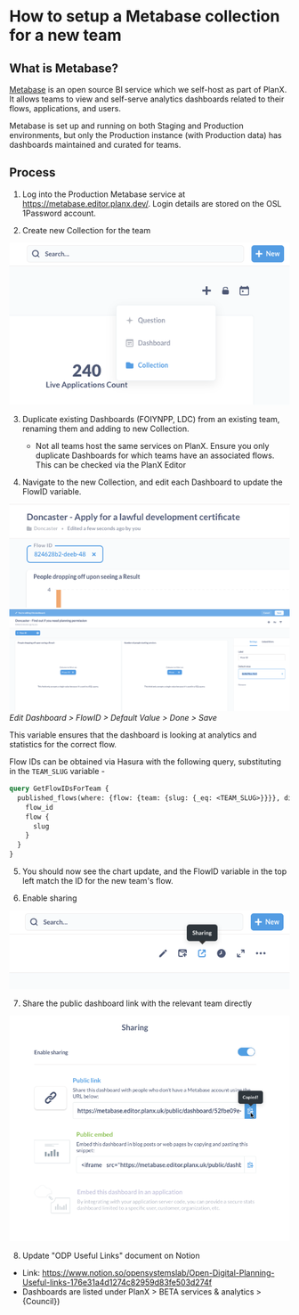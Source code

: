# How to setup a Metabase collection for a new team

## What is Metabase?
[Metabase](https://www.metabase.com/) is an open source BI service which we self-host as part of PlanX. It allows teams to view and self-serve analytics dashboards related to their flows, applications, and users.

Metabase is set up and running on both Staging and Production environments, but only the Production instance (with Production data) has dashboards maintained and curated for teams.


## Process
1. Log into the Production Metabase service at https://metabase.editor.planx.dev/. Login details are stored on the OSL 1Password account.

2. Create new Collection for the team

![Screenshot - Add a Collection](./images/setup-metabase/new_collection.png)

3. Duplicate existing Dashboards (FOIYNPP, LDC) from an existing team, renaming them and adding to new Collection.
   * Not all teams host the same services on PlanX. Ensure you only duplicate Dashboards for which teams have an associated flows. This can be checked via the PlanX Editor

4. Navigate to the new Collection, and edit each Dashboard to update the FlowID variable.

![Screenshot - FlowID variable](./images/setup-metabase/flow_id.png)
![Screenshot - Updating the default value for FlowID](./images/setup-metabase/default_value.png)
*Edit Dashboard > FlowID > Default Value > Done > Save*

This variable ensures that the dashboard is looking at analytics and statistics for the correct flow.

Flow IDs can be obtained via Hasura with the following query, substituting in the `TEAM_SLUG` variable - 

```graphql
query GetFlowIDsForTeam {
  published_flows(where: {flow: {team: {slug: {_eq: <TEAM_SLUG>}}}}, distinct_on: flow_id) {
    flow_id
    flow {
      slug
    }
  }
}
```

5. You should now see the chart update, and the FlowID variable in the top left match the ID for the new team's flow.

6. Enable sharing

![Screenshot - Enable sharing](./images/setup-metabase/enable_sharing.png)

7. Share the public dashboard link with the relevant team directly

![Screenshot - Share Dashboard link with team](./images/setup-metabase/share_with_team.png)

8. Update "ODP Useful Links" document on Notion
* Link: https://www.notion.so/opensystemslab/Open-Digital-Planning-Useful-links-176e31a4d1274c82959d83fe503d274f
* Dashboards are listed under PlanX > BETA services & analytics > {Council})